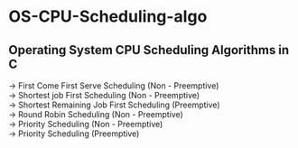 # OS-CPU-Scheduling-algo
## Operating System CPU Scheduling Algorithms in C

-> First Come First Serve Scheduling (Non - Preemptive) <br />
-> Shortest job First Scheduling (Non - Preemptive) <br />
-> Shortest Remaining Job First Scheduling (Preemptive) <br />
-> Round Robin Scheduling (Non - Preemptive) <br />
-> Priority Scheduling (Non - Preemptive) <br />
-> Priority Scheduling (Preemptive) <br />
